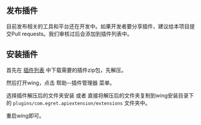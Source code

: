 ## 发布插件

目前发布相关的工具和平台还在开发中。如果开发者要分享插件，建议给本项目提交Pull requests。我们审核过后会添加到插件列表中。

## 安装插件

首先在 [插件列表](https://github.com/egret-labs/wing-extensions#插件列表) 中下载需要的插件zip包，先解压。

然后打开wing，点击 帮助--插件管理器 菜单。 

选择插件解压后的文件夹安装 或者 直接将解压后的文件夹复制到wing安装目录下的 `plugins/com.egret.apiextension/extensions` 文件夹中。

重启wing即可。


